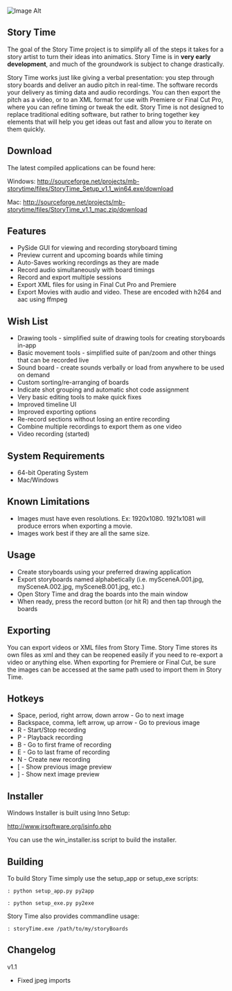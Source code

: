 ![Image Alt](https://github.com/moonbot/storyTime/raw/master/storyTime/images/storyTime_small.png)

## Story Time

The goal of the Story Time project is to simplify all of the steps it takes for a story artist to turn their ideas into animatics.
Story Time is in **very early development**, and much of the groundwork is subject to change drastically.

Story Time works just like giving a verbal presentation: you step through story boards and deliver an audio pitch in real-time.
The software records your delivery as timing data and audio recordings. You can then export the pitch as a video, or to an
XML format for use with Premiere or Final Cut Pro, where you can refine timing or tweak the edit. Story Time is not designed to
replace traditional editing software, but rather to bring together key elements that will help you get ideas out fast
and allow you to iterate on them quickly.


## Download

The latest compiled applications can be found here:

Windows:
http://sourceforge.net/projects/mb-storytime/files/StoryTime_Setup_v1.1_win64.exe/download

Mac:
http://sourceforge.net/projects/mb-storytime/files/StoryTime_v1.1_mac.zip/download

## Features

- PySide GUI for viewing and recording storyboard timing
- Preview current and upcoming boards while timing
- Auto-Saves working recordings as they are made
- Record audio simultaneously with board timings
- Record and export multiple sessions
- Export XML files for using in Final Cut Pro and Premiere
- Export Movies with audio and video. These are encoded with h264 and aac using ffmpeg

## Wish List

- Drawing tools - simplified suite of drawing tools for creating storyboards in-app
- Basic movement tools - simplified suite of pan/zoom and other things that can be recorded live
- Sound board - create sounds verbally or load from anywhere to be used on demand
- Custom sorting/re-arranging of boards
- Indicate shot grouping and automatic shot code assignment
- Very basic editing tools to make quick fixes
- Improved timeline UI
- Improved exporting options
- Re-record sections without losing an entire recording
- Combine multiple recordings to export them as one video
- Video recording (started)

## System Requirements
- 64-bit Operating System
- Mac/Windows

## Known Limitations
- Images must have even resolutions. Ex: 1920x1080. 1921x1081 will produce errors when exporting a movie.
- Images work best if they are all the same size.

## Usage

- Create storyboards using your preferred drawing application
- Export storyboards named alphabetically (i.e. mySceneA.001.jpg, mySceneA.002.jpg, mySceneB.001.jpg, etc.)
- Open Story Time and drag the boards into the main window
- When ready, press the record button (or hit R) and then tap through the boards

## Exporting

You can export videos or XML files from Story Time. Story Time stores its own files as xml and they can be reopened
easily if you need to re-export a video or anything else.  When exporting for Premiere or Final Cut, be sure
the images can be accessed at the same path used to import them in Story Time.

## Hotkeys

- Space, period, right arrow, down arrow - Go to next image
- Backspace, comma, left arrow, up arrow - Go to previous image
- R - Start/Stop recording
- P - Playback recording
- B - Go to first frame of recording
- E - Go to last frame of recording
- N - Create new recording
- [ - Show previous image preview
- ] - Show next image preview

## Installer
Windows Installer is built using Inno Setup:

http://www.jrsoftware.org/isinfo.php

You can use the win_installer.iss script to build the installer.


## Building

To build Story Time simply use the setup_app or setup_exe scripts:

```
: python setup_app.py py2app
```

```
: python setup_exe.py py2exe
```

Story Time also provides commandline usage:

```
: storyTime.exe /path/to/my/storyBoards
```


## Changelog
v1.1
- Fixed jpeg imports
